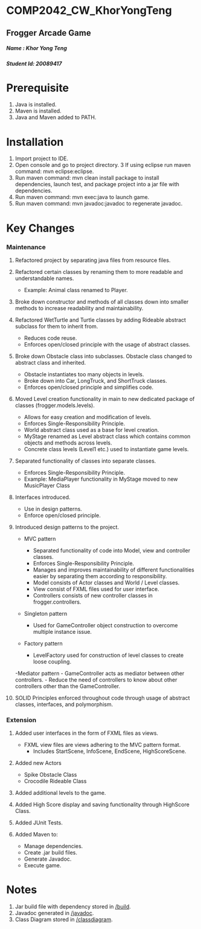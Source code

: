 # COMP2042_CW_KhorYongTeng
## Frogger Arcade Game
##### Name : Khor Yong Teng
##### Student Id: 20089417

# Prerequisite

1. 	Java is installed.
2.	Maven is installed.
3.	Java and Maven added to PATH.

# Installation

1.	Import project to IDE.
2.	Open console and go to project directory.
3	If using eclipse run maven command: mvn eclipse:eclipse.
4. 	Run maven command: mvn clean install package to install dependencies, launch test, and package project into a jar file with dependencies.
5. 	Run maven command: mvn exec:java to launch game.
6. 	Run maven command: mvn javadoc:javadoc to regenerate javadoc.

# Key Changes
 
### Maintenance
1. 	Refactored project by separating java files from resource files.

2.	Refactored certain classes by renaming them to more readable and understandable names.
	- Example: Animal class renamed to Player.
	
3. 	Broke down constructor and methods of all classes down into smaller methods to increase readability and maintainability. 

4. 	Refactored WetTurtle and Turtle classes by adding Rideable abstract subclass for them to inherit from.
	- Reduces code reuse.
	- Enforces open/closed principle with the usage of abstract classes.
	
5.	Broke down Obstacle class into subclasses. Obstacle class changed to abstract class and inherited.
	- Obstacle instantiates too many objects in levels. 
	- Broke down into Car, LongTruck, and ShortTruck classes.
	- Enforces open/closed principle and simplifies code.
	
6.	Moved Level creation functionality in main to new dedicated package of classes (frogger.models.levels).
	- Allows for easy creation and modification of levels.
	- Enforces Single-Responsibility Principle.
	- World abstract class used as a base for level creation.
	- MyStage renamed as Level abstract class which contains common objects and methods across levels.
	- Concrete class levels (Level1 etc.) used to instantiate game levels.
	
7. 	Separated functionality of classes into separate classes.
	- Enforces Single-Responsibility Principle.
	- Example: MediaPlayer functionality in MyStage moved to new MusicPlayer Class

9. 	Interfaces introduced.
	- Use in design patterns.
	- Enforce open/closed principle.
	
8. 	Introduced design patterns to the project.
	- MVC pattern
		- Separated functionality of code into Model, view and controller classes.
		- Enforces Single-Responsibility Principle.
		- Manages and improves maintainability of different functionalities easier by separating them according to responsibility.
		- Model consists of Actor classes and World / Level classes.
		- View consist of FXML files used for user interface.
		- Controllers consists of new controller classes in frogger.controllers.
	
	- Singleton pattern
		- Used for GameController object construction to overcome multiple instance issue.
		
	- Factory pattern
		- LevelFactory used for construction of level classes to create loose coupling.
		
	-Mediator pattern
		- GameController acts as mediator between other controllers.
		- Reduce the need of controllers to know about other controllers other than the GameController.

10. SOLID Principles enforced throughout code through usage of abstract classes, interfaces, and polymorphism.

### Extension
1. 	Added user interfaces in the form of FXML files as views.
	- FXML view files are views adhering to the MVC pattern format.
		- Includes StartScene, InfoScene, EndScene, HighScoreScene.

2.  Added new Actors
	- Spike Obstacle Class
	- Crocodile Rideable Class

3. 	Added additional levels to the game.
	
4. 	Added High Score display and saving functionality through HighScore Class.
 
5. 	Added JUnit Tests.

6. 	Added Maven to:
	- Manage dependencies.
	- Create .jar build files.
	- Generate Javadoc.
	- Execute game.
	
# Notes
1.	Jar build file with dependency stored in [/build](/build).
2.	Javadoc generated in [/javadoc](/javadoc).
3. 	Class Diagram stored in [/classdiagram](/classdiagram).
